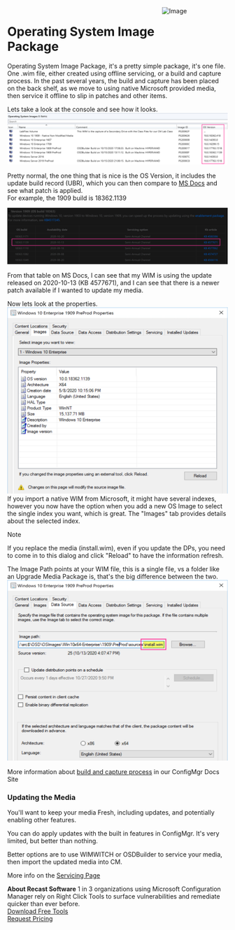 <img style="float: right;" src="https://www.recastsoftware.com/wp-content/uploads/2021/10/Recast-Logo-Dark_Horizontal.svg"  alt="Image" height="43" width="150">

# Operating System Image Package

Operating System Image Package, it's a pretty simple package, it's one file.  One .wim file, either created using offline servicing, or a build and capture process.  In the past several years, the build and capture has been placed on the back shelf, as we move to using native Microsoft provided media, then service it offline to slip in patches and other items.  

Lets take a look at the console and see how it looks.
[![OSImage 01](media/OSImage01.png)](media/OSImage01.png)

Pretty normal, the one thing that is nice is the OS Version, it includes the update build record (UBR), which you can then compare to [MS Docs](https://docs.microsoft.com/en-us/windows/release-information/) and see what patch is applied.  
For example, the 1909 build is 18362.1139

[![OSImage 02](media/OSImage02.png)](media/OSImage02.png)

From that table on MS Docs, I can see that my WIM is using the update released on 2020-10-13 (KB 4577671), and I can see that there is a newer patch available if I wanted to update my media.

Now lets look at the properties.
[![OSImage 03](media/OSImage03.png)](media/OSImage03.png)
If you import a native WIM from Microsoft, it might have several indexes, however you now have the option when you add a new OS Image to select the single index you want, which is great.  The "Images" tab provides details about the selected index.  
> [!NOTE]
> If you replace the media (install.wim), even if you update the DPs, you need to come in to this dialog and click "Reload" to have the information refresh.

The Image Path points at your WIM file, this is a single file, vs a folder like an Upgrade Media Package is, that's the big difference between the two.
[![OSImage 04](media/OSImage04.png)](media/OSImage04.png)

More information about [build and capture process](docs/ConfigMgr-Docs/TaskSequence/SCCM-TaskSequence-Step-Capture-Operating-System-Image.md) in our ConfigMgr Docs Site

### Updating the Media

You'll want to keep your media Fresh, including updates, and potentially enabling other features.

You can do apply updates with the built in features in ConfigMgr.  It's very limited, but better than nothing.

Better options are to use WIMWITCH or OSDBuilder to service your media, then import the updated media into CM.

More info on the [Servicing Page](SCCM-Content-Servicing-Media.md)

**About Recast Software**
1 in 3 organizations using Microsoft Configuration Manager rely on Right Click Tools to surface vulnerabilities and remediate quicker than ever before.  
[Download Free Tools](https://www.recastsoftware.com/?utm_source=cmdocs&utm_medium=referral&utm_campaign=cmdocs#formarea)  
[Request Pricing](https://www.recastsoftware.com/pricing?utm_source=cmdocs&utm_medium=referral&utm_campaign=cmdocs)
